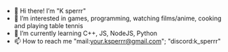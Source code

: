 - 👋 Hi there! I’m "K sperrr"
- 👀 I’m interested in games, programming, watching films/anime, cooking and playing table tennis
- 🌱 I’m currently learning C++, JS, NodeJS, Python
- 📫 How to reach me "mail:your.ksperrr@gmail.com"; "discord:k_sperrr"
